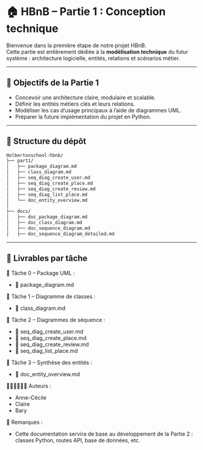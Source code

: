 # 🏠 HBnB – Partie 1 : Conception technique

Bienvenue dans la première étape de notre projet HBnB.  
Cette partie est entièrement dédiée à la **modélisation technique** du futur système : architecture logicielle, entités, relations et scénarios métier.

---

## 🎯 Objectifs de la Partie 1

- Concevoir une architecture claire, modulaire et scalable.
- Définir les entités métiers clés et leurs relations.
- Modéliser les cas d’usage principaux à l’aide de diagrammes UML.
- Préparer la future implémentation du projet en Python.

---

## 🧱 Structure du dépôt

```bash
Holbertonschool-hbnb/
├── part1/
│   ├── package_diagram.md
│   ├── class_diagram.md
│   ├── seq_diag_create_user.md
│   ├── seq_diag_create_place.md
│   ├── seq_diag_create_review.md
│   ├── seq_diag_list_place.md
│   └── doc_entity_overview.md
│
├── docs/
│   ├── doc_package_diagram.md
│   ├── doc_class_diagram.md
│   ├── doc_sequence_diagram.md
│   ├── doc_sequence_diagram_detailed.md
```
---
## 🧭 Livrables par tâche
🔹 Tâche 0 – Package UML :
- 🎨 package_diagram.md

🔹 Tâche 1 – Diagramme de classes :
- 🎨 class_diagram.md

🔹 Tâche 2 – Diagrammes de séquence :
- 🎨 seq_diag_create_user.md
- 🎨 seq_diag_create_place.md
- 🎨 seq_diag_create_review.md
- 🎨 seq_diag_list_place.md

🔹 Tâche 3 – Synthèse des entités :
- 📄 doc_entity_overview.md

👩‍💻👩‍💻👨‍💻 Auteurs :
- Anne-Cécile 
- Claire
- Bary


🧠 Remarques :
- Cette documentation servira de base au développement de la Partie 2 : classes Python, routes API, base de données, etc.


